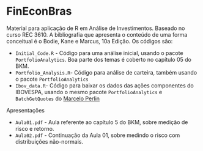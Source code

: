# FinEconBras

Material para aplicação de R em Análise de Investimentos. Baseado no curso REC 3610. A bibliografia que apresenta o conteúdo de uma forma conceitual é o Bodie, Kane e Marcus, 10a Edição. Os códigos são:

* `Initial_Code.R` - Código para uma análise inicial, usando o pacote `PortfolioAnalytics`. Boa parte dos temas é coberto no capítulo 05 do BKM.
* `Portfolio_Analysis.R`- Código para análise de carteira, também usando o pacote `PortfolioAnalytics`
* `Ibov_data.R`- Código para baixar os dados das ações componentes do IBOVESPA, usando o mesmo pacote `PortfolioAnalytics` e `BatchGetQuotes` do [Marcelo Perlin](https://msperlin.github.io/)

Apresentações

* `Aula01.pdf` - Aula referente ao capítulo 5 do BKM, sobre medição de risco e retorno.
* `Aula02.pdf` - Continuação da Aula 01, sobre medindo o risco com distribuições não-normais.

